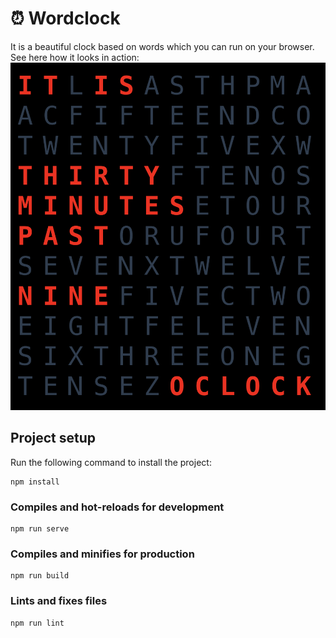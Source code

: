 # ⏰ Wordclock

It is a beautiful clock based on words which you can run on your browser.
See here how it looks in action:
![Wordclock in action](wordclock.png)

## Project setup

Run the following command to install the project:

```
npm install
```

### Compiles and hot-reloads for development
```
npm run serve
```

### Compiles and minifies for production
```
npm run build
```

### Lints and fixes files
```
npm run lint
```
